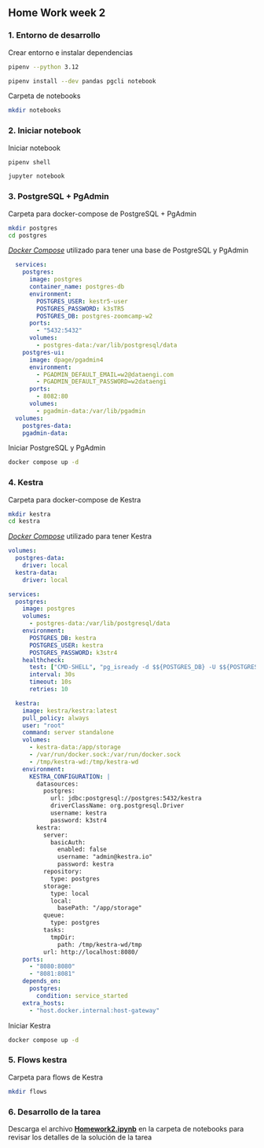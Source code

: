 ## Home Work week 2


### 1. Entorno de desarrollo

Crear entorno e instalar dependencias

```bash
pipenv --python 3.12
```

```bash
pipenv install --dev pandas pgcli notebook
```

Carpeta de notebooks

```bash
mkdir notebooks
```

### 2. Iniciar notebook

Iniciar notebook

```bash
pipenv shell
```

```bash
jupyter notebook
```

### 3. PostgreSQL + PgAdmin

Carpeta para docker-compose de PostgreSQL + PgAdmin

```bash
mkdir postgres
cd postgres
```

*[Docker Compose](./postgres/docker-compose.yaml)* utilizado para tener una base de PostgreSQL y PgAdmin

```yaml
  services:
    postgres:
      image: postgres
      container_name: postgres-db
      environment:
        POSTGRES_USER: kestr5-user
        POSTGRES_PASSWORD: k3sTR5
        POSTGRES_DB: postgres-zoomcamp-w2
      ports:
        - "5432:5432"
      volumes:
        - postgres-data:/var/lib/postgresql/data
    postgres-ui:
      image: dpage/pgadmin4
      environment:
        - PGADMIN_DEFAULT_EMAIL=w2@dataengi.com
        - PGADMIN_DEFAULT_PASSWORD=w2dataengi
      ports:
        - 8082:80
      volumes:
        - pgadmin-data:/var/lib/pgadmin
  volumes:
    postgres-data:
    pgadmin-data:
```

Iniciar PostgreSQL y PgAdmin

```bash
docker compose up -d
```

### 4. Kestra

Carpeta para docker-compose de Kestra

```bash
mkdir kestra
cd kestra
```

*[Docker Compose](./kestra/docker-compose.yaml)* utilizado para tener Kestra

```yaml
volumes:
  postgres-data:
    driver: local
  kestra-data:
    driver: local

services:
  postgres:
    image: postgres
    volumes:
      - postgres-data:/var/lib/postgresql/data
    environment:
      POSTGRES_DB: kestra
      POSTGRES_USER: kestra
      POSTGRES_PASSWORD: k3str4
    healthcheck:
      test: ["CMD-SHELL", "pg_isready -d $${POSTGRES_DB} -U $${POSTGRES_USER}"]
      interval: 30s
      timeout: 10s
      retries: 10

  kestra:
    image: kestra/kestra:latest
    pull_policy: always
    user: "root"
    command: server standalone
    volumes:
      - kestra-data:/app/storage
      - /var/run/docker.sock:/var/run/docker.sock
      - /tmp/kestra-wd:/tmp/kestra-wd
    environment:
      KESTRA_CONFIGURATION: |
        datasources:
          postgres:
            url: jdbc:postgresql://postgres:5432/kestra
            driverClassName: org.postgresql.Driver
            username: kestra
            password: k3str4
        kestra:
          server:
            basicAuth:
              enabled: false
              username: "admin@kestra.io"
              password: kestra
          repository:
            type: postgres
          storage:
            type: local
            local:
              basePath: "/app/storage"
          queue:
            type: postgres
          tasks:
            tmpDir:
              path: /tmp/kestra-wd/tmp
          url: http://localhost:8080/
    ports:
      - "8080:8080"
      - "8081:8081"
    depends_on:
      postgres:
        condition: service_started
    extra_hosts:
      - "host.docker.internal:host-gateway"
```

Iniciar Kestra

```bash
docker compose up -d
```

### 5. Flows kestra

Carpeta para flows de Kestra

```bash
mkdir flows
```

### 6. Desarrollo de la tarea
Descarga el archivo **[Homework2.ipynb](./notebooks/Homework2.ipynb)** en la carpeta de notebooks para revisar los detalles de la solución de la tarea